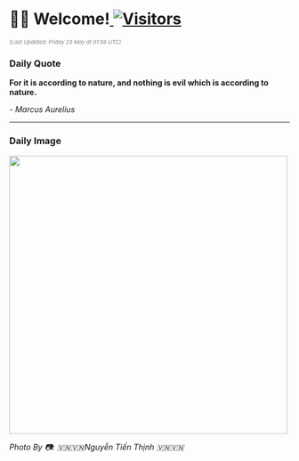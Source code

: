 <h1>👋🏽 Welcome!<a href="https://github.com/OmitNomis/"> <img src="https://visitor-badge.laobi.icu/badge?page_id=OmitNomis" alt="Visitors"></a></h1>

<i><p style="font-size: 0.6rem; color:gray">(Last Updated: Friday 23 May at 01:56 UTC)</p></i>

<h3> Daily Quote </h3>
<b><p>For it is according to nature, and nothing is evil which is according to nature.</p></b>
<i><caption style="font-size: 0.8rem; color:gray;">- Marcus Aurelius</caption></i>


<hr>

<h3>Daily Image</h3>
<a href="https://images.pexels.com/photos/32166427/pexels-photo-32166427.jpeg" target="_blank"><img style="height:500px;" src="https://images.pexels.com/photos/32166427/pexels-photo-32166427.jpeg"/></a>

<i><caption style="font-size: 0.8rem; color:gray;"> Photo By 📷: 🇻🇳🇻🇳Nguyễn Tiến Thịnh 🇻🇳🇻🇳</caption></i>
